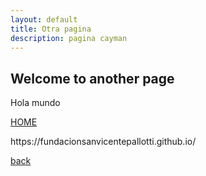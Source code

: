 ```yaml
---
layout: default
title: Otra pagina
description: pagina cayman
---
```


## Welcome to another page

<p>Hola mundo</p>

<a href="https://fundacionsanvicentepallotti.github.io/cayman/index.md">HOME</a>

<p>https://fundacionsanvicentepallotti.github.io/</p>

[back](./)

